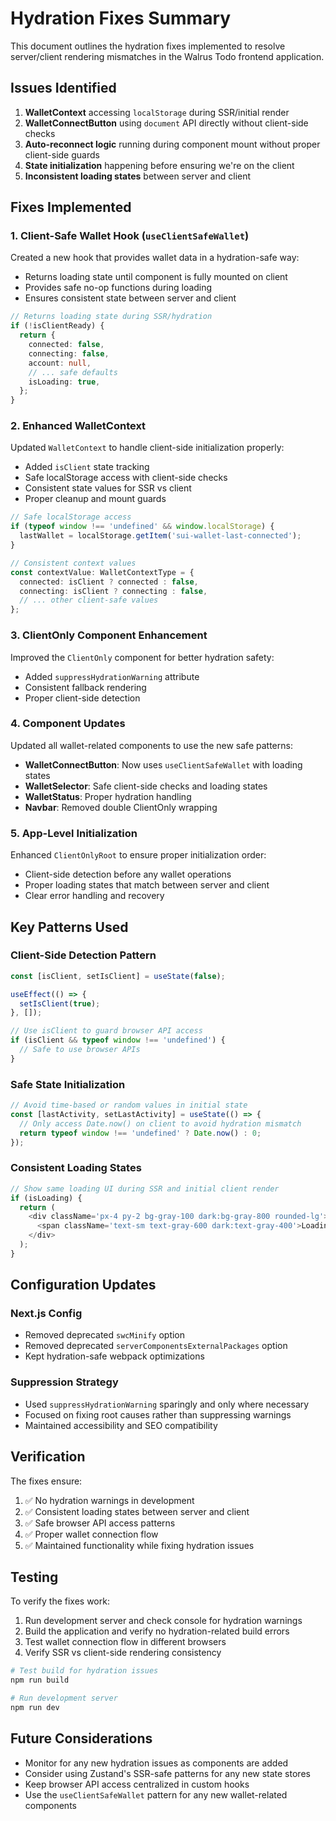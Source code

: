 # Hydration Fixes Summary

This document outlines the hydration fixes implemented to resolve server/client rendering mismatches in the Walrus Todo frontend application.

## Issues Identified

1. **WalletContext** accessing `localStorage` during SSR/initial render
2. **WalletConnectButton** using `document` API directly without client-side checks
3. **Auto-reconnect logic** running during component mount without proper client-side guards
4. **State initialization** happening before ensuring we're on the client
5. **Inconsistent loading states** between server and client

## Fixes Implemented

### 1. Client-Safe Wallet Hook (`useClientSafeWallet`)

Created a new hook that provides wallet data in a hydration-safe way:
- Returns loading state until component is fully mounted on client
- Provides safe no-op functions during loading
- Ensures consistent state between server and client

```typescript
// Returns loading state during SSR/hydration
if (!isClientReady) {
  return {
    connected: false,
    connecting: false,
    account: null,
    // ... safe defaults
    isLoading: true,
  };
}
```

### 2. Enhanced WalletContext

Updated `WalletContext` to handle client-side initialization properly:
- Added `isClient` state tracking
- Safe localStorage access with client-side checks
- Consistent state values for SSR vs client
- Proper cleanup and mount guards

```typescript
// Safe localStorage access
if (typeof window !== 'undefined' && window.localStorage) {
  lastWallet = localStorage.getItem('sui-wallet-last-connected');
}

// Consistent context values
const contextValue: WalletContextType = {
  connected: isClient ? connected : false,
  connecting: isClient ? connecting : false,
  // ... other client-safe values
};
```

### 3. ClientOnly Component Enhancement

Improved the `ClientOnly` component for better hydration safety:
- Added `suppressHydrationWarning` attribute
- Consistent fallback rendering
- Proper client-side detection

### 4. Component Updates

Updated all wallet-related components to use the new safe patterns:
- **WalletConnectButton**: Now uses `useClientSafeWallet` with loading states
- **WalletSelector**: Safe client-side checks and loading states
- **WalletStatus**: Proper hydration handling
- **Navbar**: Removed double ClientOnly wrapping

### 5. App-Level Initialization

Enhanced `ClientOnlyRoot` to ensure proper initialization order:
- Client-side detection before any wallet operations
- Proper loading states that match between server and client
- Clear error handling and recovery

## Key Patterns Used

### Client-Side Detection Pattern

```typescript
const [isClient, setIsClient] = useState(false);

useEffect(() => {
  setIsClient(true);
}, []);

// Use isClient to guard browser API access
if (isClient && typeof window !== 'undefined') {
  // Safe to use browser APIs
}
```

### Safe State Initialization

```typescript
// Avoid time-based or random values in initial state
const [lastActivity, setLastActivity] = useState(() => {
  // Only access Date.now() on client to avoid hydration mismatch
  return typeof window !== 'undefined' ? Date.now() : 0;
});
```

### Consistent Loading States

```typescript
// Show same loading UI during SSR and initial client render
if (isLoading) {
  return (
    <div className='px-4 py-2 bg-gray-100 dark:bg-gray-800 rounded-lg'>
      <span className='text-sm text-gray-600 dark:text-gray-400'>Loading wallet...</span>
    </div>
  );
}
```

## Configuration Updates

### Next.js Config

- Removed deprecated `swcMinify` option
- Removed deprecated `serverComponentsExternalPackages` option
- Kept hydration-safe webpack optimizations

### Suppression Strategy

- Used `suppressHydrationWarning` sparingly and only where necessary
- Focused on fixing root causes rather than suppressing warnings
- Maintained accessibility and SEO compatibility

## Verification

The fixes ensure:
1. ✅ No hydration warnings in development
2. ✅ Consistent loading states between server and client
3. ✅ Safe browser API access patterns
4. ✅ Proper wallet connection flow
5. ✅ Maintained functionality while fixing hydration issues

## Testing

To verify the fixes work:

1. Run development server and check console for hydration warnings
2. Build the application and verify no hydration-related build errors
3. Test wallet connection flow in different browsers
4. Verify SSR vs client-side rendering consistency

```bash
# Test build for hydration issues
npm run build

# Run development server
npm run dev
```

## Future Considerations

- Monitor for any new hydration issues as components are added
- Consider using Zustand's SSR-safe patterns for any new state stores
- Keep browser API access centralized in custom hooks
- Use the `useClientSafeWallet` pattern for any new wallet-related components